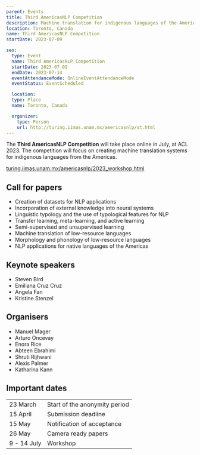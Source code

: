```yaml
---
parent: Events
title: Third AmericasNLP Competition
description: Machine translation for indigenous languages of the Americas
location: Toronto, Canada
name: Third AmericasNLP Competition
startDate: 2023-07-09

seo:
  type: Event
  name: Third AmericasNLP Competition
  startDate: 2023-07-09
  endDate: 2023-07-14
  eventAttendanceMode: OnlineEventAttendanceMode
  eventStatus: EventScheduled

  location:
  type: Place
  name: Toronto, Canada

  organizer:
    type: Person
    url: http://turing.iimas.unam.mx/americasnlp/st.html
---
```


The **Third AmericasNLP Competition** will take place online in July, at ACL 2023.
The competition will focus on creating machine translation systems for indigenous languages from the Americas.

[turing.iimas.unam.mx/americasnlp/2023_workshop.html](http://turing.iimas.unam.mx/americasnlp/2023_workshop.html)

## Call for papers

- Creation of datasets for NLP applications
- Incorporation of external knowledge into neural systems
- Linguistic typology and the use of typological features for NLP
- Transfer learning, meta-learning, and active learning
- Semi-supervised and unsupervised learning
- Machine translation of low-resource languages
- Morphology and phonology of low-resource languages
- NLP applications for native languages of the Americas


## Keynote speakers

- Steven Bird
- Emiliana Cruz Cruz
- Angela Fan
- Kristine Stenzel

## Organisers

- Manuel Mager
- Arturo Oncevay
- Enora Rice
- Abteen Ebrahimi
- Shruti Rijhwani
- Alexis Palmer
- Katharina Kann


## Important dates

|     |     |
| --- | --- |
| 23 March | Start of the anonymity period |
| 15 April | Submission deadline |
| 15 May |  Notification of acceptance |
| 26 May | Camera ready papers |
| 9 - 14 July | Workshop |
